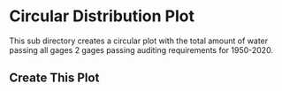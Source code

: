 # Circular Distribution Plot
This sub directory creates a circular plot with the total amount of water passing all gages 2 gages passing auditing requirements for 1950-2020. 

## Create This Plot


